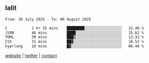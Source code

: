 ## lalit

<!--START_SECTION:waka-->

```txt
From: 30 July 2025 - To: 06 August 2025

C           1 hr 35 mins    ████████░░░░░░░░░░░░░░░░░   32.40 %
JSON        46 mins         ████░░░░░░░░░░░░░░░░░░░░░   15.62 %
TOML        39 mins         ███▒░░░░░░░░░░░░░░░░░░░░░   13.32 %
CSS         31 mins         ██▓░░░░░░░░░░░░░░░░░░░░░░   10.52 %
hyprlang    18 mins         █▓░░░░░░░░░░░░░░░░░░░░░░░   06.40 %
```

<!--END_SECTION:waka-->

[website](https://lalit.sh) | [twitter](https://x.com/@lalitcodes) | [contact](https://lalit.sh/contact)
